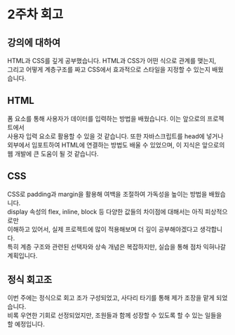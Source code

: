 # 2주차 회고

## 강의에 대하여
HTML과 CSS를 깊게 공부했습니다. HTML과 CSS가 어떤 식으로 관계를 맺는지,  
그리고 어떻게 계층구조를 짜고 CSS에서 효과적으로 스타일을 지정할 수 있는지 배웠습니다.  

## HTML
폼 요소를 통해 사용자가 데이터를 입력하는 방법을 배웠습니다. 이는 앞으로의 프로젝트에서  
사용자 입력 요소로 활용할 수 있을 것 같습니다. 또한 자바스크립트를 head에 넣거나  
외부에서 임포트하여 HTML에 연결하는 방법도 배울 수 있었으며, 이 지식은 앞으로의  
웹 개발에 큰 도움이 될 것 같습니다.

## CSS
CSS로 padding과 margin을 활용해 여백을 조절하여 가독성을 높이는 방법을 배웠습니다.  
display 속성의 flex, inline, block 등 다양한 값들의 차이점에 대해서는 아직 피상적으로만  
이해하고 있어서, 실제 프로젝트에 많이 적용해보며 더 깊이 공부해야겠다고 생각합니다.  
특히 계층 구조와 관련된 선택자와 상속 개념은 복잡하지만, 실습을 통해 점차 익혀나갈 계획입니다.

## 정식 회고조
이번 주에는 정식으로 회고 조가 구성되었고, 사다리 타기를 통해 제가 조장을 맡게 되었습니다.  
비록 우연한 기회로 선정되었지만, 조원들과 함께 성장할 수 있도록 할 수 있는 일들을 할
예정입니다.